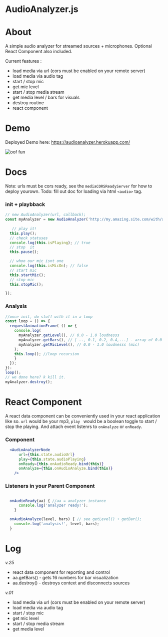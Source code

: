 AudioAnalyzer.js
==================

# About

A simple audio analyzer for streamed sources + microphones. Optional React Component also included. 

Current features :
  - load media via url (cors must be enabled on your remote server)
  - load media via audio tag
  - start / stop mic
  - get mic level
  - start / stop media stream
  - get media level / bars for visuals
  - destroy routine
  - react component

# Demo

Deployed Demo here: https://audioanalyzer.herokuapp.com/  

![oof fun](http://g.recordit.co/UkyTd9hefJ.gif)
# Docs

Note: urls must be cors ready, see the `mediaCORSReadyServer` for how to deploy yourown.
Todo: fill out doc for loading via html `<audio>` tag.

### init + playbback
```js 
// new AudioAnalyzer(url, callback);
const myAnalyzer = new AudioAnalyzer('http://my.amazing.site.com/with/a/mp3.mp3', () => {
   
   // play it!
  this.play();
  // check statuses
  console.log(this.isPlaying); // true
  // stop  it
  this.pause();

  // whoo our mic isnt one
  console.log(this.isMicOn); // false
  // start mic
  this.startMic();
  // stop mic
  this.stopMic();

});
```

### Analysis
``` js
//once init, do stuff with it in a loop
const loop = () => {
  requestAnimationFrame( () => {
    console.log(
      myAnalyzer.getLevel(), // 0.0 - 1.0 loudnesss
      myAnalyzer.getBars(), // [ .., 0.1, 0.2, 0.4,...] - array of 0.0 - 1.0 numbers (16) for  visualizations
      myAnalyzer.getMicLevel(), // 0.0 - 1.0 loudnesss (mic)
    ); 
    this.loop(); //loop recursion
    } 
  });
}):
loop();
// we done here? k kill it.
myAnalyzer.destroy();

```

# React Component
A react data component can be conveniently used in your react application like so. `url` would be your mp3, `play ` would be a boolean toggle to start / stop the playing. And attach event listenrs to `onAnalyze` or  `onReady`.

###  Component
``` jsx
  <AudioAnalyzerNode 
      url={this.state.audioUrl}
      play={this.state.audioPlaying}
      onReady={this.onAudioReady.bind(this)}
      onAnalyze={this.onAudioAnalyze.bind(this)}
    />
```

### Listeners in your Parent Component
``` js

  onAudioReady(aa) { //aa = analyzer instance
      console.log('analyzer ready!');
    }

  onAudioAnalyze(level, bars) { // see getLevel() + getBar();
    console.log('analysis!', level, bars);
  }

```
# Log

  *v.25*
  - react data component for reporting and control
  - aa.getBars() - gets 16 numbers for bar visualization
  - aa.destroy() - destroys context and disconnects sources


  *v.01*
  - load media via url (cors must be enabled on your remote server)
  - load media via audio tag
  - start / stop mic
  - get mic level
  - start / stop media stream
  - get media level
